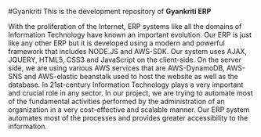 #Gyankriti
This is the development repository of **Gyankriti ERP**

With the proliferation of the Internet, ERP systems like all the domains of Information Technology have known an important evolution.
Our ERP is just like any other ERP but it is developed using a modern and powerful framework that includes NODE.JS and AWS-SDK. Our system uses AJAX, JQUERY, HTML5, CSS3 and JavaScript on the client-side. On the server side, we are using various AWS services that are AWS-DynamoDB, AWS-SNS and AWS-elastic beanstalk used to host the website as well as the database. 
In 21st-century Information Technology plays a very important and crucial role in any sector. In our project, we are trying to automate most of the fundamental activities performed by the administration of an organization in a very cost-effective and scalable manner. Our ERP system automates most of the processes and provides greater accessibility to the information.
